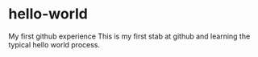 # hello-world
My first github experience
This is my first stab at github and learning the typical hello world process.
